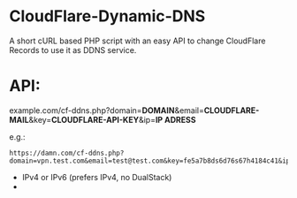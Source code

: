 # CloudFlare-Dynamic-DNS
A short cURL based PHP script with an easy API to change CloudFlare Records to use it as DDNS service.

# API:
example.com/cf-ddns.php?domain=**DOMAIN**&email=**CLOUDFLARE-MAIL**&key=**CLOUDFLARE-API-KEY**&ip=**IP ADRESS**

e.g.:
```
https://damn.com/cf-ddns.php?domain=vpn.test.com&email=test@test.com&key=fe5a7b8ds6d76s67h4184c41&ip=23.45.86.54
```
- IPv4 or IPv6 (prefers IPv4, no DualStack)
- 
